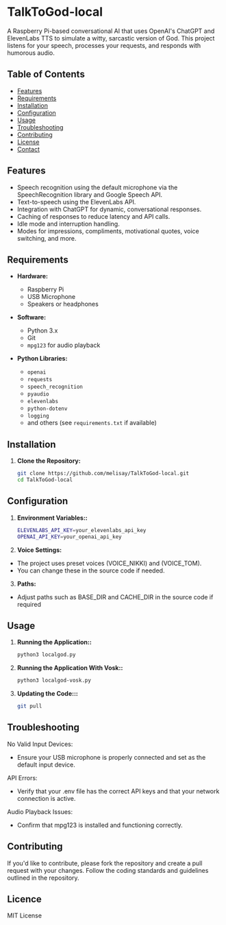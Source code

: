 # TalkToGod-local

A Raspberry Pi-based conversational AI that uses OpenAI's ChatGPT and ElevenLabs TTS to simulate a witty, sarcastic version of God. This project listens for your speech, processes your requests, and responds with humorous audio.

## Table of Contents

- [Features](#features)
- [Requirements](#requirements)
- [Installation](#installation)
- [Configuration](#configuration)
- [Usage](#usage)
- [Troubleshooting](#troubleshooting)
- [Contributing](#contributing)
- [License](#license)
- [Contact](#contact)

## Features

- Speech recognition using the default microphone via the SpeechRecognition library and Google Speech API.
- Text-to-speech using the ElevenLabs API.
- Integration with ChatGPT for dynamic, conversational responses.
- Caching of responses to reduce latency and API calls.
- Idle mode and interruption handling.
- Modes for impressions, compliments, motivational quotes, voice switching, and more.

## Requirements

- **Hardware:**
  - Raspberry Pi
  - USB Microphone
  - Speakers or headphones

- **Software:**
  - Python 3.x
  - Git
  - `mpg123` for audio playback

- **Python Libraries:**
  - `openai`
  - `requests`
  - `speech_recognition`
  - `pyaudio`
  - `elevenlabs`
  - `python-dotenv`
  - `logging`
  - and others (see `requirements.txt` if available)

## Installation

1. **Clone the Repository:**
   ```bash
   git clone https://github.com/melisay/TalkToGod-local.git
   cd TalkToGod-local

## Configuration

1. **Environment Variables::**
   ```bash
   ELEVENLABS_API_KEY=your_elevenlabs_api_key
   OPENAI_API_KEY=your_openai_api_key
   
2. **Voice Settings:**
- The project uses preset voices (VOICE_NIKKI) and (VOICE_TOM). 
- You can change these in the source code if needed.

3. **Paths:**
- Adjust paths such as BASE_DIR and CACHE_DIR in the source code if required

## Usage

1. **Running the Application::**
   ```bash
   python3 localgod.py

2. **Running the Application With Vosk::**
   ```bash
   python3 localgod-vosk.py

3. **Updating the Code:::**
   ```bash
   git pull

## Troubleshooting

No Valid Input Devices:
- Ensure your USB microphone is properly connected and set as the default input device.

API Errors:
- Verify that your .env file has the correct API keys and that your network connection is active.

Audio Playback Issues:
- Confirm that mpg123 is installed and functioning correctly.

## Contributing

If you'd like to contribute, please fork the repository and create a pull request with your changes. Follow the coding standards and guidelines outlined in the repository.

## Licence
MIT License